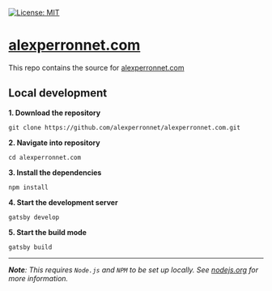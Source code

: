 [![License: MIT](https://img.shields.io/badge/License-MIT-yellow.svg)](/LICENSE 'Redirect to license file')

# [alexperronnet.com](https://alexperronnet.com 'Redirect to alexperronnet.com')

This repo contains the source for [alexperronnet.com](https://alexperronnet.com 'Redirect to alexperronnet.com')

## Local development

**1. Download the repository**
```
git clone https://github.com/alexperronnet/alexperronnet.com.git
```

**2. Navigate into repository**
```
cd alexperronnet.com
```

**3. Install the dependencies**
```
npm install
```

**4. Start the development server**
```
gatsby develop
```

**5. Start the build mode**
```
gatsby build
```

---

_**Note**: This requires `Node.js` and `NPM` to be set up locally. See [nodejs.org](https://nodejs.org 'Redirect to nodejs.org') for more information._
